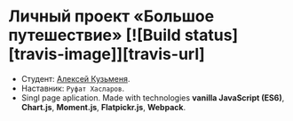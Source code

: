 # Личный проект «Большое путешествие» [![Build status][travis-image]][travis-url]

* Студент: [Алексей Кузьменя](https://up.htmlacademy.ru/ecmascript/11/user/1106325).
* Наставник: `Руфат Хасларов`.
* Singl page aplication. Made with technologies **vanilla JavaScript (ES6)**, **Chart.js**, **Moment.js**, **Flatpickr.js**, **Webpack**.
